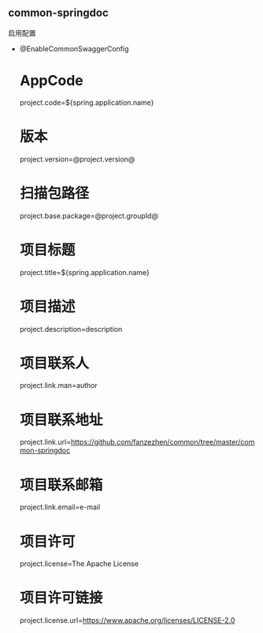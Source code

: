 common-springdoc
------------------------------------------   

启用配置

* @EnableCommonSwaggerConfig


    # AppCode
    project.code=${spring.application.name}
    # 版本
    project.version=@project.version@
    # 扫描包路径
    project.base.package=@project.groupId@
    # 项目标题
    project.title=${spring.application.name}
    # 项目描述
    project.description=description
    # 项目联系人
    project.link.man=author
    # 项目联系地址
    project.link.url=https://github.com/fanzezhen/common/tree/master/common-springdoc
    # 项目联系邮箱
    project.link.email=e-mail
    # 项目许可
    project.license=The Apache License
    # 项目许可链接
    project.license.url=https://www.apache.org/licenses/LICENSE-2.0
